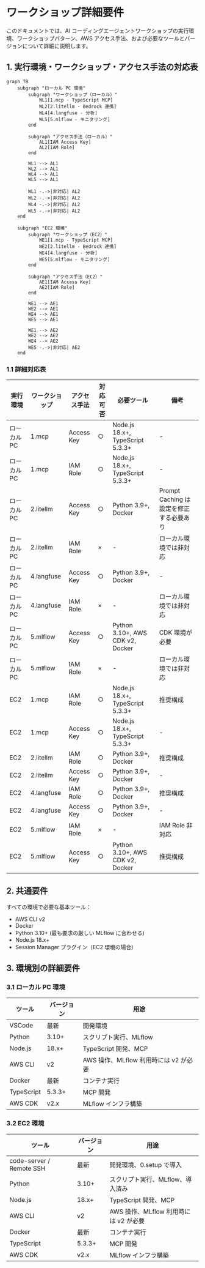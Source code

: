 # ワークショップ詳細要件

このドキュメントでは、AI コーディングエージェントワークショップの実行環境、ワークショップパターン、AWS アクセス手法、および必要なツールとバージョンについて詳細に説明します。

## 1. 実行環境・ワークショップ・アクセス手法の対応表

```mermaid
graph TB
    subgraph "ローカル PC 環境"
        subgraph "ワークショップ（ローカル）"
            WL1[1.mcp - TypeScript MCP]
            WL2[2.litellm - Bedrock 連携]
            WL4[4.langfuse - 分析]
            WL5[5.mlflow - モニタリング]
        end
        
        subgraph "アクセス手法（ローカル）"
            AL1[IAM Access Key]
            AL2[IAM Role]
        end
        
        WL1 --> AL1
        WL2 --> AL1
        WL4 --> AL1
        WL5 --> AL1
        
        WL1 -.->|非対応| AL2
        WL2 -.->|非対応| AL2
        WL4 -.->|非対応| AL2
        WL5 -.->|非対応| AL2
    end
    
    subgraph "EC2 環境"
        subgraph "ワークショップ（EC2）"
            WE1[1.mcp - TypeScript MCP]
            WE2[2.litellm - Bedrock 連携]
            WE4[4.langfuse - 分析]
            WE5[5.mlflow - モニタリング]
        end
        
        subgraph "アクセス手法（EC2）"
            AE1[IAM Access Key]
            AE2[IAM Role]
        end
        
        WE1 --> AE1
        WE2 --> AE1
        WE4 --> AE1
        WE5 --> AE1
        
        WE1 --> AE2
        WE2 --> AE2
        WE4 --> AE2
        WE5 -.->|非対応| AE2
    end
```

### 1.1 詳細対応表

| 実行環境 | ワークショップ | アクセス手法 | 対応可否 | 必要ツール | 備考 |
|---------|--------------|-------------|---------|-----------|------|
| ローカル PC | 1.mcp | Access Key | ○ | Node.js 18.x+, TypeScript 5.3.3+ | - |
| ローカル PC | 1.mcp | IAM Role | ○ | Node.js 18.x+, TypeScript 5.3.3+ | - |
| ローカル PC | 2.litellm | Access Key | ○ | Python 3.9+, Docker | Prompt Caching は設定を修正する必要あり |
| ローカル PC | 2.litellm | IAM Role | × | - | ローカル環境では非対応 |
| ローカル PC | 4.langfuse | Access Key | ○ | Python 3.9+, Docker | - |
| ローカル PC | 4.langfuse | IAM Role | × | - | ローカル環境では非対応 |
| ローカル PC | 5.mlflow | Access Key | ○ | Python 3.10+, AWS CDK v2, Docker | CDK 環境が必要 |
| ローカル PC | 5.mlflow | IAM Role | × | - | ローカル環境では非対応 |
| EC2 | 1.mcp | IAM Role | ○ | Node.js 18.x+, TypeScript 5.3.3+ | 推奨構成 |
| EC2 | 1.mcp | Access Key | ○ | Node.js 18.x+, TypeScript 5.3.3+ | - |
| EC2 | 2.litellm | IAM Role | ○ | Python 3.9+, Docker | 推奨構成 |
| EC2 | 2.litellm | Access Key | ○ | Python 3.9+, Docker | - |
| EC2 | 4.langfuse | IAM Role | ○ | Python 3.9+, Docker | 推奨構成 |
| EC2 | 4.langfuse | Access Key | ○ | Python 3.9+, Docker | - |
| EC2 | 5.mlflow | IAM Role | × | - | IAM Role 非対応 |
| EC2 | 5.mlflow | Access Key | ○ | Python 3.10+, AWS CDK v2, Docker | 推奨構成 |

## 2. 共通要件

すべての環境で必要な基本ツール：
- AWS CLI v2
- Docker
- Python 3.10+ (最も要求の厳しい MLflow に合わせる)
- Node.js 18.x+
- Session Manager プラグイン（EC2 環境の場合）

## 3. 環境別の詳細要件

### 3.1 ローカル PC 環境

| ツール | バージョン | 用途 |
|--------|-----------|------|
| VSCode | 最新 | 開発環境 |
| Python | 3.10+ | スクリプト実行、MLflow |
| Node.js | 18.x+ | TypeScript 開発、MCP |
| AWS CLI | v2 | AWS 操作、MLflow 利用時には v2 が必要 |
| Docker | 最新 | コンテナ実行 |
| TypeScript | 5.3.3+ | MCP 開発 |
| AWS CDK | v2.x | MLflow インフラ構築 |

### 3.2 EC2 環境

| ツール | バージョン | 用途 |
|--------|-----------|------|
| code-server / Remote SSH | 最新 | 開発環境、0.setup で導入 |
| Python | 3.10+ | スクリプト実行、MLflow、導入済み |
| Node.js | 18.x+ | TypeScript 開発、MCP |
| AWS CLI | v2 | AWS 操作、MLflow 利用時には v2 が必要 |
| Docker | 最新 | コンテナ実行 |
| TypeScript | 5.3.3+ | MCP 開発 |
| AWS CDK | v2.x | MLflow インフラ構築 |
